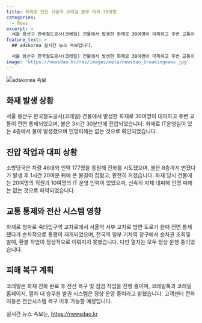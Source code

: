 ```yaml
---
title: 화재로 인한 서울역 코레일 본부 대피 30여명
categories:
  - News
excerpt: >
  서울 용산구 한국철도공사(코레일) 건물에서 발생한 화재로 30여명이 대피하고 주변 교통이 전면 통제된 사건이 발생했다. 화재는 3시간30분 만에 진압되었고 인명피해는 없었으며 화재 원인은 아직 밝혀지지 않았다. 코레일은 전산 복구 및 피해 복구 작업을 진행 중이며, 열차 운행은 정상적으로 이뤄지고 있다. 화재로 철도 운송 업무 등을 맡는 직원과 IT 운영 인력이 있는 건물에서 발생했으며 소방당국은 화재 원인을 조사 중이다. 주변 교통은 순차적으로 통행이 재개되었다.
feature_text: >
  ## adskorea 실시간 뉴스 속보입니다.

  서울 용산구 한국철도공사(코레일) 건물에서 발생한 화재로 30여명이 대피하고 주변 교통이 전면 통제된 사건이 발생했다. 화재는 3시간30분 만에 진압되었고 인명피해는 없었으며 화재 원인은 아직 밝혀지지 않았다. 코레일은 전산 복구 및 피해 복구 작업을 진행 중이며, 열차 운행은 정상적으로 이뤄지고 있다. 화재로 철도 운송 업무 등을 맡는 직원과 IT 운영 인력이 있는 건물에서 발생했으며 소방당국은 화재 원인을 조사 중이다. 주변 교통은 순차적으로 통행이 재개되었다.
image: 'https://newsdao.kr/res/images/meta/newsdao_breakingnews.jpg'
---
```


<p><img src="https://newsdao.kr/res/images/meta/newsdao_breakingnews.jpg" alt="adskorea 속보" /></p>

<h2 data-ke-size="size26">화재 발생 상황</h2>

<p data-ke-size="size16">서울 용산구 한국철도공사(코레일) 건물에서 발생한 화재로 30여명이 대피하고 주변 교통이 전면 통제되었으며, 불은 3시간 30분만에 진압되었습니다. 화재로 IT운영실이 있는 4층에서 불이 발생했으며 인명피해는 없는 것으로 확인되었습니다.</p>

<h2 data-ke-size="size26">진압 작업과 대피 상황</h2>

<p data-ke-size="size16">소방당국은 차량 46대와 인력 177명을 동원해 진화를 시도했으며, 불은 8층까지 번졌다가 발생 후 1시간 20여분 뒤에 큰 불길이 잡혔고, 완전히 꺼졌습니다. 화재 당시 건물에는 20여명의 직원과 10여명의 IT 운영 인력이 있었으며, 신속히 자체 대피해 인명 피해는 없는 것으로 파악되었습니다.</p>

<h2 data-ke-size="size26">교통 통제와 전산 시스템 영향</h2>

<p data-ke-size="size16">화재로 청파로 숙대입구역 교차로에서 서울역 서부 교차로 방면 도로가 한때 전면 통제됐다가 순차적으로 통행이 재개되었으며, 전국의 일부 기차역 창구에서 승차권 조회및 발매, 환불 작업이 정상적으로 이뤄지지 못했습니다. 다만 열차는 모두 정상 운행 중이었습니다.</p>

<h2 data-ke-size="size26">피해 복구 계획</h2>

<p data-ke-size="size16">코레일은 화재 진화 완료 후 전산 복구 및 점검 작업을 진행 중이며, 코레일톡과 코레일 홈페이지, 열차 내 승무원 발권 시스템은 정상 운영 중이라고 밝혔습니다. 고객센터 전화 이용은 전산시스템 복구 이후 가능할 예정입니다.</p>
실시간 뉴스 속보는, <a href="https://newsdao.kr" rel="dofollow">https://newsdao.kr</a>


